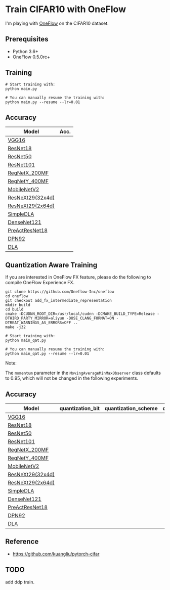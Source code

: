 # Train CIFAR10 with OneFlow

I'm playing with [OneFlow](https://github.com/Oneflow-Inc/oneflow) on the CIFAR10 dataset.

## Prerequisites
- Python 3.6+
- OneFlow 0.5.0rc+

## Training
```
# Start training with: 
python main.py

# You can manually resume the training with: 
python main.py --resume --lr=0.01
```

## Accuracy
| Model             | Acc.        |
| ----------------- | ----------- |
| [VGG16](https://arxiv.org/abs/1409.1556)              |       |
| [ResNet18](https://arxiv.org/abs/1512.03385)          |       |
| [ResNet50](https://arxiv.org/abs/1512.03385)          |       |
| [ResNet101](https://arxiv.org/abs/1512.03385)         |       |
| [RegNetX_200MF](https://arxiv.org/abs/2003.13678)     |       |
| [RegNetY_400MF](https://arxiv.org/abs/2003.13678)     |       |
| [MobileNetV2](https://arxiv.org/abs/1801.04381)       |       |
| [ResNeXt29(32x4d)](https://arxiv.org/abs/1611.05431)  |       |
| [ResNeXt29(2x64d)](https://arxiv.org/abs/1611.05431)  |       |
| [SimpleDLA](https://arxiv.org/abs/1707.064)           |       |
| [DenseNet121](https://arxiv.org/abs/1608.06993)       |       |
| [PreActResNet18](https://arxiv.org/abs/1603.05027)    |       |
| [DPN92](https://arxiv.org/abs/1707.01629)             |       |
| [DLA](https://arxiv.org/pdf/1707.06484.pdf)           |       |

## Quantization Aware Training

If you are interested in OneFlow FX feature, please do the following to compile OneFlow Experience FX.

```
git clone https://github.com/Oneflow-Inc/oneflow
cd oneflow
git checkout add_fx_intermediate_representation
mkdir build
cd build
cmake -DCUDNN_ROOT_DIR=/usr/local/cudnn -DCMAKE_BUILD_TYPE=Release -DTHIRD_PARTY_MIRROR=aliyun -DUSE_CLANG_FORMAT=ON -DTREAT_WARNINGS_AS_ERRORS=OFF ..
make -j32
```

```
# Start training with: 
python main_qat.py

# You can manually resume the training with: 
python main_qat.py --resume --lr=0.01
```

Note:

The `momentum` parameter in the `MovingAverageMinMaxObserver` class defaults to 0.95, which will not be changed in the following experiments. 
## Accuracy
| Model             | quantization_bit | quantization_scheme | quantization_formula | per_layer_quantization | Acc |
| ----------------- | ----------- | ----------- | ----------- | ----------- | ----------- |
| [VGG16](https://arxiv.org/abs/1409.1556)              |       |        |        |        |        | 
| [ResNet18](https://arxiv.org/abs/1512.03385)          |       |        |        |        |        | 
| [ResNet50](https://arxiv.org/abs/1512.03385)          |       |        |        |        |        | 
| [ResNet101](https://arxiv.org/abs/1512.03385)         |       |        |        |        |        | 
| [RegNetX_200MF](https://arxiv.org/abs/2003.13678)     |       |        |        |        |        | 
| [RegNetY_400MF](https://arxiv.org/abs/2003.13678)     |       |        |        |        |        | 
| [MobileNetV2](https://arxiv.org/abs/1801.04381)       |       |        |        |        |        | 
| [ResNeXt29(32x4d)](https://arxiv.org/abs/1611.05431)  |       |        |        |        |        | 
| [ResNeXt29(2x64d)](https://arxiv.org/abs/1611.05431)  |       |        |        |        |        | 
| [SimpleDLA](https://arxiv.org/abs/1707.064)           |       |        |        |        |        | 
| [DenseNet121](https://arxiv.org/abs/1608.06993)       |       |        |        |        |        | 
| [PreActResNet18](https://arxiv.org/abs/1603.05027)    |       |        |        |        |        | 
| [DPN92](https://arxiv.org/abs/1707.01629)             |       |        |        |        |        | 
| [DLA](https://arxiv.org/pdf/1707.06484.pdf)           |       |        |        |        |        | 

## Reference
- https://github.com/kuangliu/pytorch-cifar

## TODO

add ddp train.

